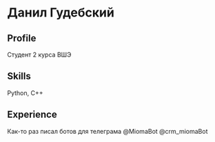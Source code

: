 # Данил Гудебский

## Profile
Студент 2 курса ВШЭ

## Skills
Python, C++

## Experience
Как-то раз писал ботов для телеграма @MiomaBot @crm_miomaBot
